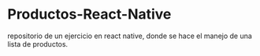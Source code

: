 # Productos-React-Native
repositorio de un ejercicio en react native, donde se hace el manejo de una lista de productos.
